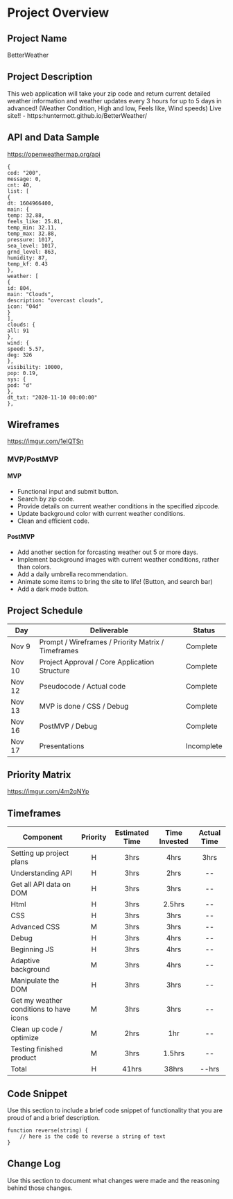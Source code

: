 # Project Overview

## Project Name

BetterWeather

## Project Description

This web application will take your zip code and return current detailed weather information and weather updates every 3 hours for up to 5 days in advanced! 
(Weather Condition, High and low, Feels like, Wind speeds)
Live site!! - https:huntermott.github.io/BetterWeather/

## API and Data Sample
https://openweathermap.org/api

```
{
cod: "200",
message: 0,
cnt: 40,
list: [
{
dt: 1604966400,
main: {
temp: 32.88,
feels_like: 25.81,
temp_min: 32.11,
temp_max: 32.88,
pressure: 1017,
sea_level: 1017,
grnd_level: 863,
humidity: 87,
temp_kf: 0.43
},
weather: [
{
id: 804,
main: "Clouds",
description: "overcast clouds",
icon: "04d"
}
],
clouds: {
all: 91
},
wind: {
speed: 5.57,
deg: 326
},
visibility: 10000,
pop: 0.19,
sys: {
pod: "d"
},
dt_txt: "2020-11-10 00:00:00"
},
```

## Wireframes

https://imgur.com/1elQTSn

### MVP/PostMVP


#### MVP 
* Functional input and submit button.
* Search by zip code.
* Provide details on current weather conditions in the specified zipcode.
* Update background color with current weather conditions.
* Clean and efficient code.

#### PostMVP  
* Add another section for forcasting weather out 5 or more days. 
* Implement background images with current weather conditions, rather than colors.
* Add a daily umbrella recommendation.
* Animate some items to bring the site to life! (Button, and search bar)
* Add a dark mode button.

## Project Schedule


|  Day | Deliverable | Status
|---|---| ---|
|Nov 9| Prompt / Wireframes / Priority Matrix / Timeframes | Complete
|Nov 10| Project Approval / Core Application Structure | Complete
|Nov 12| Pseudocode / Actual code | Complete
|Nov 13| MVP is done / CSS / Debug | Complete
|Nov 16| PostMVP / Debug | Complete
|Nov 17| Presentations | Incomplete

## Priority Matrix

https://imgur.com/4m2qNYp

## Timeframes

| Component | Priority | Estimated Time | Time Invested | Actual Time |
| --- | :---: |  :---: | :---: | :---: |
| Setting up project plans | H | 3hrs| 4hrs | 3hrs |
| Understanding API | H | 3hrs| 2hrs | -- |
| Get all API data on DOM | H | 3hrs | 3hrs | -- |
| Html | H | 3hrs | 2.5hrs | -- |
| CSS | H | 3hrs | 3hrs | -- |
| Advanced CSS | M | 3hrs | 3hrs | -- |
| Debug | H | 3hrs | 4hrs | -- |
| Beginning JS | H | 3hrs | 4hrs | -- |
| Adaptive background | M | 3hrs | 4hrs | -- |
| Manipulate the DOM | H | 3hrs | 3hrs | -- |
| Get my weather conditions to have icons | M | 3hrs | 3hrs | -- |
| Clean up code / optimize | M | 2hrs| 1hr | -- |
| Testing finished product | M | 3hrs| 1.5hrs | -- |
| Total | H | 41hrs| 38hrs | --hrs |

## Code Snippet

Use this section to include a brief code snippet of functionality that you are proud of and a brief description.  

```
function reverse(string) {
	// here is the code to reverse a string of text
}
```

## Change Log
 Use this section to document what changes were made and the reasoning behind those changes.  
